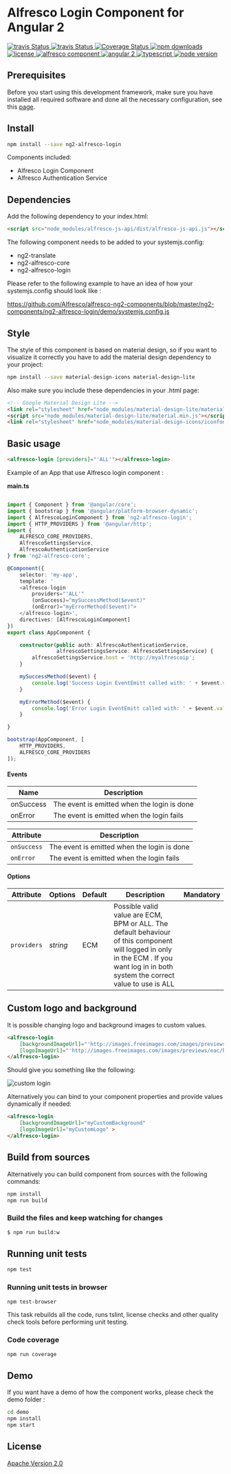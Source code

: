 # Alfresco Login Component for Angular 2
<p>
  <a title='Build Status Travis' href="https://travis-ci.org/Alfresco/alfresco-ng2-components">
    <img src='https://travis-ci.org/Alfresco/alfresco-ng2-components.svg?branch=master'  alt='travis
    Status' />
  </a>
  <a title='Build Status AppVeyor' href="https://ci.appveyor.com/project/alfresco/alfresco-ng2-components">
    <img src='https://ci.appveyor.com/api/projects/status/github/Alfresco/alfresco-ng2-components'  alt='travis
    Status' />
  </a>
  <a href='https://codecov.io/gh/Alfresco/alfresco-ng2-components'>
    <img src='https://img.shields.io/codecov/c/github/Alfresco/alfresco-ng2-components/master.svg?maxAge=2592000' alt='Coverage Status' />
  </a>
  <a href='https://www.npmjs.com/package/ng2-alfresco-login'>
    <img src='https://img.shields.io/npm/dt/ng2-alfresco-login.svg' alt='npm downloads' />
  </a>
  <a href='https://github.com/Alfresco/alfresco-ng2-components/blob/master/LICENSE'>
     <img src='https://img.shields.io/hexpm/l/plug.svg' alt='license' />
  </a>
  <a href='https://www.alfresco.com/'>
     <img src='https://img.shields.io/badge/style-component-green.svg?label=alfresco' alt='alfresco component' />
  </a>
  <a href='https://angular.io/'>
     <img src='https://img.shields.io/badge/style-2-red.svg?label=angular' alt='angular 2' />
  </a>
  <a href='https://www.typescriptlang.org/docs/tutorial.html'>
     <img src='https://img.shields.io/badge/style-lang-blue.svg?label=typescript' alt='typescript' />
  </a>
  <a href='https://www.alfresco.com/'>
     <img src='https://img.shields.io/badge/style-%3E5.0.0-blue.svg?label=node%20version' alt='node version' />
  </a>
</p>

## Prerequisites

Before you start using this development framework, make sure you have installed all required software and done all the
necessary configuration, see this [page](https://github.com/Alfresco/alfresco-ng2-components/blob/master/PREREQUISITES.md).

## Install

```sh
npm install --save ng2-alfresco-login
```

Components included:

* Alfresco Login Component
* Alfresco Authentication Service

## Dependencies

Add the following dependency to your index.html:

```html
<script src="node_modules/alfresco-js-api/dist/alfresco-js-api.js"></script>
```

The following component needs to be added to your systemjs.config: 

- ng2-translate
- ng2-alfresco-core
- ng2-alfresco-login

Please refer to the following example to have an idea of how your systemjs.config should look like :

https://github.com/Alfresco/alfresco-ng2-components/blob/master/ng2-components/ng2-alfresco-login/demo/systemjs.config.js

## Style
The style of this component is based on material design, so if you want to visualize it correctly you have to add the material
design dependency to your project:

```sh
npm install --save material-design-icons material-design-lite
```

Also make sure you include these dependencies in your .html page:

```html
<!-- Google Material Design Lite -->
<link rel="stylesheet" href="node_modules/material-design-lite/material.min.css">
<script src="node_modules/material-design-lite/material.min.js"></script>
<link rel="stylesheet" href="node_modules/material-design-icons/iconfont/material-icons.css">
```

## Basic usage

```html
<alfresco-login [providers]="'ALL'"></alfresco-login>
```

Example of an App that use Alfresco login component :

**main.ts**
```ts

import { Component } from '@angular/core';
import { bootstrap } from '@angular/platform-browser-dynamic';
import { AlfrescoLoginComponent } from 'ng2-alfresco-login';
import { HTTP_PROVIDERS } from '@angular/http';
import {
    ALFRESCO_CORE_PROVIDERS,
    AlfrescoSettingsService,
    AlfrescoAuthenticationService
} from 'ng2-alfresco-core';

@Component({
    selector: 'my-app',
    template: '
    <alfresco-login 
        providers="'ALL'" 
        (onSuccess)="mySuccessMethod($event)" 
        (onError)="myErrorMethod($event)">
    </alfresco-login>',
    directives: [AlfrescoLoginComponent]
})
export class AppComponent {

    constructor(public auth: AlfrescoAuthenticationService,
                alfrescoSettingsService: AlfrescoSettingsService) {
        alfrescoSettingsService.host = 'http://myalfrescoip';
    }

    mySuccessMethod($event) {
        console.log('Success Login EventEmitt called with: ' + $event.value);
    }

    myErrorMethod($event) {
        console.log('Error Login EventEmitt called with: ' + $event.value);
    }

}

bootstrap(AppComponent, [
    HTTP_PROVIDERS,
    ALFRESCO_CORE_PROVIDERS
]);

```
#### Events

| Name | Description |
| --- | --- |
| onSuccess | The event is emitted when the login is done |
| onError | The event is emitted when the login fails |

Attribute     |   Description | 
---           | ---         |
`onSuccess`         | The event is emitted when the login is done         |
`onError`         | The event is emitted when the login fails      |

#### Options

Attribute     | Options     | Default      | Description | Mandatory
---           | ---         | ---          | ---         | ---
`providers`         | *string*    |   ECM     | Possible valid value are ECM, BPM or ALL. The default behaviour of this component will logged in only in the ECM . If you want log in in both system the correct value to use is ALL | 

 
## Custom logo and background

It is possible changing logo and background images to custom values.

```html
<alfresco-login 
    [backgroundImageUrl]="'http://images.freeimages.com/images/previews/638/wood-wall-for-background-1634466.jpg'"
    [logoImageUrl]="'http://images.freeimages.com/images/previews/eac/honeybee-with-a-house-1633609.jpg'" >
</alfresco-login>
```

Should give you something like the following:

![custom login](assets/custom-login.png)

Alternatively you can bind to your component properties and provide values dynamically if needed:

```html
<alfresco-login 
    [backgroundImageUrl]="myCustomBackground"
    [logoImageUrl]="myCustomLogo" >
</alfresco-login>
```

## Build from sources

Alternatively you can build component from sources with the following commands:


```sh
npm install
npm run build
```

### Build the files and keep watching for changes

```sh
$ npm run build:w
```
    
## Running unit tests

```sh
npm test
```

### Running unit tests in browser

```sh
npm test-browser
```

This task rebuilds all the code, runs tslint, license checks and other quality check tools 
before performing unit testing. 

### Code coverage

```sh
npm run coverage
```

## Demo

If you want have a demo of how the component works, please check the demo folder :

```sh
cd demo
npm install
npm start
```

## License

[Apache Version 2.0](https://github.com/Alfresco/alfresco-ng2-components/blob/master/LICENSE)
